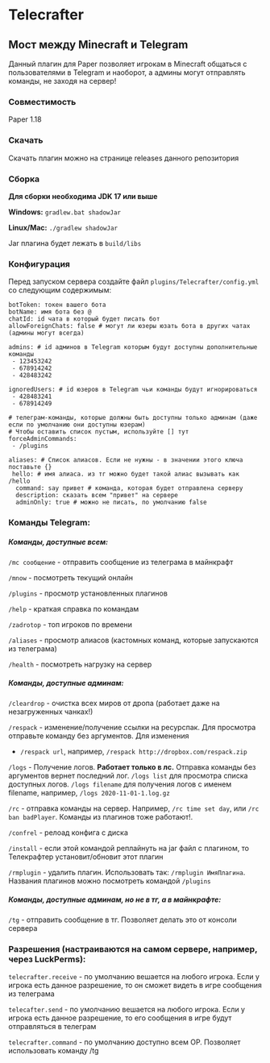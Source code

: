# Telecrafter

## Мост между Minecraft и Telegram

Данный плагин для Paper позволяет игрокам в Minecraft общаться с пользователями в Telegram и наоборот, а админы могут
отправлять команды, не заходя на сервер!

### Совместимость

Paper 1.18

### Скачать

Скачать плагин можно на странице releases данного репозитория

### Сборка

**Для сборки необходима JDK 17 или выше**

**Windows:**
`gradlew.bat shadowJar`

**Linux/Mac:**
`./gradlew shadowJar`

Jar плагина будет лежать в `build/libs`


### Конфигурация

Перед запуском сервера создайте файл `plugins/Telecrafter/config.yml` со следующим содержимым:
```
botToken: токен вашего бота
botName: имя бота без @
chatId: id чата в который будет писать бот
allowForeignChats: false # могут ли юзеры юзать бота в других чатах (админы могут всегда)

admins: # id админов в Telegram которым будут доступны дополнительные команды
 - 123453242
 - 678914242
 - 428483242

ignoredUsers: # id юзеров в Telegram чьи команды будут игнорироваться
 - 428483241
 - 678914249

# телеграм-команды, которые должны быть доступны только админам (даже если по умолчанию они доступны юзерам)
# Чтобы оставить список пустым, используйте [] тут
forceAdminCommands:
 - /plugins

aliases: # Список алиасов. Если не нужны - в значении этого ключа поставьте {}
 hello: # имя алиаса. из тг можно будет такой алиас вызывать как /hello
  command: say привет # команда, которая будет отправлена серверу
  description: сказать всем "привет" на сервере
  adminOnly: true # можно не писать, по умолчанию false
```

### Команды Telegram:

##### Команды, доступные всем:

`/mc сообщение` - отправить сообщение из телеграма в майнкрафт

`/mnow` - посмотреть текущий онлайн

`/plugins` - просмотр установленных плагинов

`/help` - краткая справка по командам

`/zadrotop` - топ игроков по времени

`/aliases` - просмотр алиасов (кастомных команд, которые запускаются из телеграма)

`/health` - посмотреть нагрузку на сервер

##### Команды, доступные админам:

`/cleardrop` - очистка всех миров от дропа (работает даже на незагруженных чанках!)

`/respack` - изменение/получение ссылки на ресурспак. Для просмотра отправьте команду без аргументов. Для изменения

- `/respack url`, например, `/respack http://dropbox.com/respack.zip`

`/logs` - Получение логов. **Работает только в лс.** Отправка команды без аргументов вернет последний лог. `/logs list`
для просмотра списка доступных логов. `/logs filename` для получения логов с именем filename,
например, `/logs 2020-11-01-1.log.gz`

`/rc` - отправка команды на сервер. Например, `/rc time set day`, или `/rc ban badPlayer`. Команды из плагинов тоже
работают!.

`/confrel` - релоад конфига с диска

`/install` - если этой командой реплайнуть на jar файл с плагином, то Телекрафтер установит/обновит этот плагин

`/rmplugin` - удалить плагин. Использовать так: `/rmplugin ИмяПлагина`.
Названия плагинов можно посмотреть командой `/plugins`

##### Команды, доступные админам, но не в тг, а в майнкрафте:

`/tg` - отправить сообщение в тг. Позволяет делать это от консоли сервера

### Разрешения (настраиваются на самом сервере, например, через LuckPerms):

`telecrafter.receive` - по умолчанию вешается на любого игрока. Если у игрока есть данное разрешение, то он сможет
видеть в игре сообщения из телеграма

`telecafter.send` - по умолчанию вешается на любого игрока. Если у игрока есть данное разрешение, то его сообщения в
игре будут отправляться в телеграм

`telecrafter.command` - по умолчанию доступно всем OP. Позволяет использовать команду /tg
